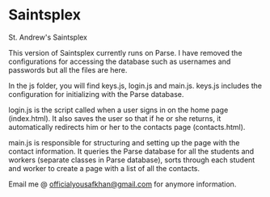 # Saintsplex
St. Andrew's Saintsplex

This version of Saintsplex currently runs on Parse. I have removed the configurations for accessing the database such as usernames and passwords but all the files are here. 

In the js folder, you will find keys.js, login.js and main.js. keys.js includes the configuration for initializing with the Parse database. 

login.js is the script called when a user signs in on the home page (index.html). It also saves the user so that if he or she returns, it automatically redirects him or her to the contacts page (contacts.html).

main.js is responsible for  structuring and setting up the page with the contact information. It queries the Parse database for all the students and workers (separate classes in Parse database), sorts through each student and worker to create a page with a list of all the contacts.

Email me @ officialyousafkhan@gmail.com for anymore information. 
